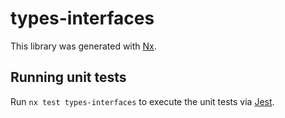 # types-interfaces

This library was generated with [Nx](https://nx.dev).

## Running unit tests

Run `nx test types-interfaces` to execute the unit tests via [Jest](https://jestjs.io).
